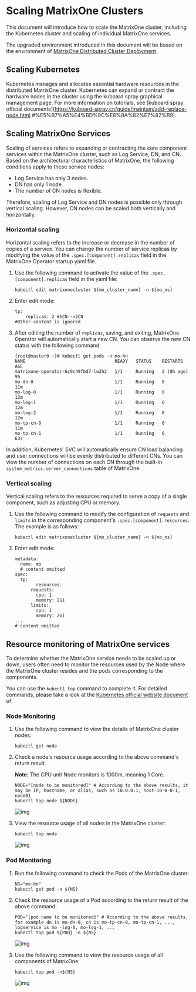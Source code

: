 # Scaling MatrixOne Clusters

This document will introduce how to scale the MatrixOne cluster, including the Kubernetes cluster and scaling of individual MatrixOne services.

The upgraded environment introduced in this document will be based on the environment of [MatrixOne Distributed Cluster Deployment](deploy-MatrixOne-cluster.md).

## Scaling Kubernetes

Kubernetes manages and allocates essential hardware resources in the distributed MatrixOne cluster. Kubernetes can expand or contract the hardware nodes in the cluster using the kuboard spray graphical management page. For more information on tutorials, see [kuboard spray official documents](https://kuboard-spray.cn/guide/maintain/add-replace-node.html #%E5%B7%A5%E4%BD%9C%E8%8A%82%E7%82%B9).

## Scaling MatrixOne Services

Scaling of services refers to expanding or contracting the core component services within the MatrixOne cluster, such as Log Service, DN, and CN. Based on the architectural characteristics of MatrixOne, the following conditions apply to these service nodes:

- Log Service has only 3 nodes.
- DN has only 1 node.
- The number of CN nodes is flexible.

Therefore, scaling of Log Service and DN nodes is possible only through vertical scaling. However, CN nodes can be scaled both vertically and horizontally.

### Horizontal scaling

Horizontal scaling refers to the increase or decrease in the number of copies of a service. You can change the number of service replicas by modifying the value of the `.spec.[component].replicas` field in the MatrixOne Operator startup yaml file.

1. Use the following command to activate the value of the `.spec.[component].replicas` field in the yaml file:

    ```
    kubectl edit matrixonecluster ${mo_cluster_name} -n ${mo_ns}
    ```

2. Enter edit mode:

    ```
    tp:
        replicas: 2 #1CN-->2CN
    #Other content is ignored
    ```

3. After editing the number of `replicas`, saving, and exiting, MatrixOne Operator will automatically start a new CN. You can observe the new CN status with the following command:

    ```
    [root@master0 ~]# kubectl get pods -n mo-hn      
    NAME                                  READY   STATUS    RESTARTS     AGE
    matrixone-operator-6c9c49fbd7-lw2h2   1/1     Running   2 (8h ago)   9h
    mo-dn-0                               1/1     Running   0            11m
    mo-log-0                              1/1     Running   0            12m
    mo-log-1                              1/1     Running   0            12m
    mo-log-2                              1/1     Running   0            12m
    mo-tp-cn-0                            1/1     Running   0            11m
    mo-tp-cn-1                            1/1     Running   0            63s
    ```

In addition, Kubernetes' SVC will automatically ensure CN load balancing and user connections will be evenly distributed to different CNs. You can view the number of connections on each CN through the built-in `system_metrics.server_connections` table of MatrixOne.

### Vertical scaling

Vertical scaling refers to the resources required to serve a copy of a single component, such as adjusting CPU or memory.

1. Use the following command to modify the configuration of `requests` and `limits` in the corresponding component's `.spec.[component].resources`. The example is as follows:

    ```
    kubectl edit matrixonecluster ${mo_cluster_name} -n ${mo_ns}
    ```

2. Enter edit mode:

    ```
    metadata:
      name: mo
      # content omitted
    spec:
      tp:
    		resources:
          requests:
            cpu: 1
            memory: 2Gi
          limits:
            cpu: 1
            memory: 2Gi
    ...
    # content omitted
    ```

## Resource monitoring of MatrixOne services

To determine whether the MatrixOne service needs to be scaled up or down, users often need to monitor the resources used by the Node where the MatrixOne cluster resides and the pods corresponding to the components.

You can use the `kubectl top` command to complete it. For detailed commands, please take a look at the [Kubernetes official website document](https://kubernetes.io/docs/reference/generated/kubectl/kubectl-commands#top) of

### Node Monitoring

1. Use the following command to view the details of MatrixOne cluster nodes:

    ```
    kubectl get node
    ```

2. Check a node's resource usage according to the above command's return result.

    __Note:__ The CPU unit Node monitors is 1000m, meaning 1 Core.

    ```
    NODE="[node to be monitored]" # According to the above results, it may be IP, hostname, or alias, such as 10.0.0.1, host-10-0-0-1, node01
    kubectl top node ${NODE}
    ```

    ![img](https://wdcdn.qpic.cn/MTY4ODg1NzQyNDQ2MjA3NQ_26882_o0_zGd-Bas_79VSn_1681273662?w=1136&h=424)

3. View the resource usage of all nodes in the MatrixOne cluster:

    ```
    kubectl top node
    ```

    ![img](https://wdcdn.qpic.cn/MTY4ODg1NzQyNDQ2MjA3NQ_262920_-FbamlYNvfA3MZ_Q_1681274050?w=1222&h=176)

### Pod Monitoring

1. Run the following command to check the Pods of the MatrixOne cluster:

    ```
    NS="mo-hn"
    kubectl get pod -n ${NS}
    ```

2. Check the resource usage of a Pod according to the return result of the above command:

    ```
    POD="[pod name to be monitored]" # According to the above results, for example dn is mo-dn-0, cn is mo-tp-cn-0, mo-tp-cn-1, ..., logservice is mo -log-0, mo-log-1, ...
    kubectl top pod ${POD} -n ${NS}
    ```

    ![img](https://wdcdn.qpic.cn/MTY4ODg1NzQyNDQ2MjA3NQ_868871_vHRDl2Xto4ZMN6S4_1681273933?w=1372&h=594)

3. Use the following command to view the resource usage of all components of MatrixOne:

    ```
    kubectl top pod -n${NS}
    ```

    ![img](https://wdcdn.qpic.cn/MTY4ODg1NzQyNDQ2MjA3NQ_855850_Otf-sCx5KPZhaprO_1681274035?w=1274&h=384)

